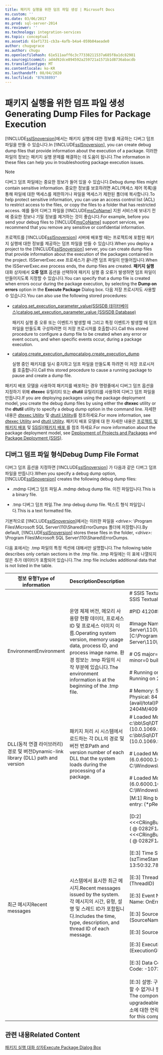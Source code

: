 ```yaml
---
title: 패키지 실행을 위한 덤프 파일 생성 | Microsoft Docs
ms.custom: ''
ms.date: 03/06/2017
ms.prod: sql-server-2014
ms.reviewer: ''
ms.technology: integration-services
ms.topic: conceptual
ms.assetid: 61ef1731-cb3a-4afb-b4a4-059b04aeade0
author: chugugrace
ms.author: chugu
ms.openlocfilehash: 61e511aaff6c3c77338211537a685f8a1dc82981
ms.sourcegitcommit: ad4d92dce894592a259721a1571b1d8736abacdb
ms.translationtype: MT
ms.contentlocale: ko-KR
ms.lasthandoff: 08/04/2020
ms.locfileid: "87638893"
---
```

# <a name="generating-dump-files-for-package-execution"></a><span data-ttu-id="5dafc-102">패키지 실행을 위한 덤프 파일 생성</span><span class="sxs-lookup"><span data-stu-id="5dafc-102">Generating Dump Files for Package Execution</span></span>
  <span data-ttu-id="5dafc-103">[!INCLUDE[ssISnoversion](../../includes/ssisnoversion-md.md)]에서는 패키지 실행에 대한 정보를 제공하는 디버그 덤프 파일을 만들 수 있습니다.</span><span class="sxs-lookup"><span data-stu-id="5dafc-103">In [!INCLUDE[ssISnoversion](../../includes/ssisnoversion-md.md)], you can create debug dump files that provide information about the execution of a package.</span></span> <span data-ttu-id="5dafc-104">이러한 파일의 정보는 패키지 실행 문제를 해결하는 데 도움이 됩니다.</span><span class="sxs-lookup"><span data-stu-id="5dafc-104">The information in these files can help you in troubleshooting package execution issues.</span></span>  
  
> [!NOTE]  
>  <span data-ttu-id="5dafc-105">디버그 덤프 파일에는 중요한 정보가 들어 있을 수 있습니다.</span><span class="sxs-lookup"><span data-stu-id="5dafc-105">Debug dump files might contain sensitive information.</span></span> <span data-ttu-id="5dafc-106">중요한 정보를 보호하려면 ACL(액세스 제어 목록)을 통해 파일에 대한 액세스를 제한하거나 파일을 액세스가 제한된 폴더에 복사합니다.</span><span class="sxs-lookup"><span data-stu-id="5dafc-106">To help protect sensitive information, you can use an access control list (ACL) to restrict access to the files, or copy the files to a folder that has restricted access.</span></span> <span data-ttu-id="5dafc-107">예를 들어 디버그 파일을 [!INCLUDE[msCoName](../../includes/msconame-md.md)] 지원 서비스에 보내기 전에 중요한 정보나 기밀 정보를 제거하는 것이 좋습니다.</span><span class="sxs-lookup"><span data-stu-id="5dafc-107">For example, before you send your debug files to [!INCLUDE[msCoName](../../includes/msconame-md.md)] support services, we recommend that you remove any sensitive or confidential information.</span></span>  
  
 <span data-ttu-id="5dafc-108">프로젝트를 [!INCLUDE[ssISnoversion](../../includes/ssisnoversion-md.md)] 서버에 배포할 때는 프로젝트에 포함된 패키지 실행에 대한 정보를 제공하는 덤프 파일을 만들 수 있습니다.</span><span class="sxs-lookup"><span data-stu-id="5dafc-108">When you deploy a project to the [!INCLUDE[ssISnoversion](../../includes/ssisnoversion-md.md)] server, you can create dump files that provide information about the execution of the packages contained in the project.</span></span> <span data-ttu-id="5dafc-109">ISServerExec.exe 프로세스가 끝나면 덤프 파일이 만들어집니다.</span><span class="sxs-lookup"><span data-stu-id="5dafc-109">When the ISServerExec.exe process ends, the dump files are created.</span></span> <span data-ttu-id="5dafc-110">**패키지 실행** 대화 상자에서 **오류 덤프** 옵션을 선택하여 패키지 실행 중 오류가 발생하면 덤프 파일이 만들어지도록 지정할 수 있습니다.</span><span class="sxs-lookup"><span data-stu-id="5dafc-110">You can specify that a dump file is created when errors occur during the package execution, by selecting the **Dump on errors** option in the **Execute Package** Dialog box.</span></span> <span data-ttu-id="5dafc-111">다음 저장 프로시저도 사용할 수 있습니다.</span><span class="sxs-lookup"><span data-stu-id="5dafc-111">You can also use the following stored procedures:</span></span>  
  
-   [<span data-ttu-id="5dafc-112">catalog.set_execution_parameter_value&#40;SSISDB 데이터베이스&#41;</span><span class="sxs-lookup"><span data-stu-id="5dafc-112">catalog.set_execution_parameter_value &#40;SSISDB Database&#41;</span></span>](/sql/integration-services/system-stored-procedures/catalog-set-execution-parameter-value-ssisdb-database)  
  
     <span data-ttu-id="5dafc-113">패키지 실행 중 오류 또는 이벤트가 발생할 때 그리고 특정 이벤트가 발생할 때 덤프 파일을 만들도록 구성하려면 이 저장 프로시저를 호출합니다.</span><span class="sxs-lookup"><span data-stu-id="5dafc-113">Call this stored procedure to configure a dump file to be created when any error or event occurs, and when specific events occur, during a package execution.</span></span>  
  
-   [<span data-ttu-id="5dafc-114">catalog.create_execution_dump</span><span class="sxs-lookup"><span data-stu-id="5dafc-114">catalog.create_execution_dump</span></span>](/sql/integration-services/system-stored-procedures/catalog-create-execution-dump)  
  
     <span data-ttu-id="5dafc-115">실행 중인 패키지를 일시 중지하고 덤프 파일을 만들도록 하려면 이 저장 프로시저를 호출합니다.</span><span class="sxs-lookup"><span data-stu-id="5dafc-115">Call this stored procedure to cause a running package to pause and create a dump file.</span></span>  
  
 <span data-ttu-id="5dafc-116">패키지 배포 모델을 사용하여 패키지를 배포하는 경우 명령줄에서 디버그 덤프 옵션을 지정하기 위해 **dtexec** 유틸리티 또는 **dtutil** 유틸리티를 사용하여 디버그 덤프 파일을 만듭니다.</span><span class="sxs-lookup"><span data-stu-id="5dafc-116">If you are deploying packages using the package deployment model, you create the debug dump files by using either the **dtexec** utility or the **dtutil** utility to specify a debug dump option in the command line.</span></span> <span data-ttu-id="5dafc-117">자세한 내용은 [dtexec Utility](../packages/dtexec-utility.md) 및 [dtutil Utility](../dtutil-utility.md)를 참조하세요.</span><span class="sxs-lookup"><span data-stu-id="5dafc-117">For more information, see [dtexec Utility](../packages/dtexec-utility.md) and [dtutil Utility](../dtutil-utility.md).</span></span> <span data-ttu-id="5dafc-118">패키지 배포 모델에 대 한 자세한 내용은 [프로젝트 및 패키지 배포](../packages/deploy-integration-services-ssis-projects-and-packages.md) 및 [SSIS&#41;&#40;패키지 배포 ](../packages/legacy-package-deployment-ssis.md)를 참조 하세요.</span><span class="sxs-lookup"><span data-stu-id="5dafc-118">For more information about the package deployment model, see [Deployment of Projects and Packages](../packages/deploy-integration-services-ssis-projects-and-packages.md) and [Package Deployment &#40;SSIS&#41;](../packages/legacy-package-deployment-ssis.md).</span></span>  
  
## <a name="debug-dump-file-format"></a><span data-ttu-id="5dafc-119">디버그 덤프 파일 형식</span><span class="sxs-lookup"><span data-stu-id="5dafc-119">Debug Dump File Format</span></span>  
 <span data-ttu-id="5dafc-120">디버그 덤프 옵션을 지정하면 [!INCLUDE[ssISnoversion](../../includes/ssisnoversion-md.md)] 가 다음과 같은 디버그 덤프 파일을 만듭니다.</span><span class="sxs-lookup"><span data-stu-id="5dafc-120">When you specify a debug dump option, [!INCLUDE[ssISnoversion](../../includes/ssisnoversion-md.md)] creates the following debug dump files:</span></span>  
  
-   <span data-ttu-id="5dafc-121">.mdmp 디버그 덤프 파일.</span><span class="sxs-lookup"><span data-stu-id="5dafc-121">A .mdmp debug dump file.</span></span> <span data-ttu-id="5dafc-122">이진 파일입니다.</span><span class="sxs-lookup"><span data-stu-id="5dafc-122">This is a binary file.</span></span>  
  
-   <span data-ttu-id="5dafc-123">.tmp 디버그 덤프 파일.</span><span class="sxs-lookup"><span data-stu-id="5dafc-123">The .tmp debug dump file.</span></span> <span data-ttu-id="5dafc-124">텍스트 형식 파일입니다.</span><span class="sxs-lookup"><span data-stu-id="5dafc-124">This is a text formatted file.</span></span>  
  
 <span data-ttu-id="5dafc-125">기본적으로 [!INCLUDE[ssISnoversion](../../includes/ssisnoversion-md.md)]에서는 이러한 파일을 *\<drive>:* \Program Files\Microsoft SQL Server\110\Shared\ErrorDumps 폴더에 저장합니다.</span><span class="sxs-lookup"><span data-stu-id="5dafc-125">By default, [!INCLUDE[ssISnoversion](../../includes/ssisnoversion-md.md)] stores these files in the folder, *\<drive>:* \Program Files\Microsoft SQL Server\110\Shared\ErrorDumps.</span></span>  
  
 <span data-ttu-id="5dafc-126">다음 표에서는 .tmp 파일의 특정 섹션에 대해서만 설명합니다.</span><span class="sxs-lookup"><span data-stu-id="5dafc-126">The following table describes only certain sections in the .tmp file.</span></span> <span data-ttu-id="5dafc-127">.tmp 파일에는 이 표에 나열되지 않은 추가 데이터가 포함되어 있습니다.</span><span class="sxs-lookup"><span data-stu-id="5dafc-127">The .tmp file includes additional data that is not listed in the table.</span></span>  
  
|<span data-ttu-id="5dafc-128">정보 유형</span><span class="sxs-lookup"><span data-stu-id="5dafc-128">Type of information</span></span>|<span data-ttu-id="5dafc-129">Description</span><span class="sxs-lookup"><span data-stu-id="5dafc-129">Description</span></span>|<span data-ttu-id="5dafc-130">예제</span><span class="sxs-lookup"><span data-stu-id="5dafc-130">Example</span></span>|  
|-------------------------|-----------------|-------------|  
|<span data-ttu-id="5dafc-131">Environment</span><span class="sxs-lookup"><span data-stu-id="5dafc-131">Environment</span></span>|<span data-ttu-id="5dafc-132">운영 체제 버전, 메모리 사용량 현황 데이터, 프로세스 ID 및 프로세스 이미지 이름.</span><span class="sxs-lookup"><span data-stu-id="5dafc-132">Operating system version, memory usage data, process ID, and process image name.</span></span> <span data-ttu-id="5dafc-133">환경 정보는 .tmp 파일의 시작 부분에 있습니다.</span><span class="sxs-lookup"><span data-stu-id="5dafc-133">The environment information is at the beginning of the .tmp file.</span></span>|<span data-ttu-id="5dafc-134"># SSIS Textual Dump taken at 9/13/2007 1:50:34 PM</span><span class="sxs-lookup"><span data-stu-id="5dafc-134"># SSIS Textual Dump taken at 9/13/2007 1:50:34 PM</span></span><br /><br /> <span data-ttu-id="5dafc-135">#PID 4120</span><span class="sxs-lookup"><span data-stu-id="5dafc-135">#PID 4120</span></span><br /><br /> <span data-ttu-id="5dafc-136">#Image Name [C:\Program Files\Microsoft SQL Server\110\DTS\Binn\DTExec.exe]</span><span class="sxs-lookup"><span data-stu-id="5dafc-136">#Image Name [C:\Program Files\Microsoft SQL Server\110\DTS\Binn\DTExec.exe]</span></span><br /><br /> <span data-ttu-id="5dafc-137"># OS major=6 minor=0 build=6000</span><span class="sxs-lookup"><span data-stu-id="5dafc-137"># OS major=6 minor=0 build=6000</span></span><br /><br /> <span data-ttu-id="5dafc-138"># Running on 2 amd64 processors under WOW64</span><span class="sxs-lookup"><span data-stu-id="5dafc-138"># Running on 2 amd64 processors under WOW64</span></span><br /><br /> <span data-ttu-id="5dafc-139"># Memory: 58% in use.</span><span class="sxs-lookup"><span data-stu-id="5dafc-139"># Memory: 58% in use.</span></span> <span data-ttu-id="5dafc-140">Physical: 845M/2044M  Paging: 2404M/4095M (avail/total)</span><span class="sxs-lookup"><span data-stu-id="5dafc-140">Physical: 845M/2044M  Paging: 2404M/4095M (avail/total)</span></span>|  
|<span data-ttu-id="5dafc-141">DLL(동적 연결 라이브러리) 경로 및 버전</span><span class="sxs-lookup"><span data-stu-id="5dafc-141">Dynamic-link library (DLL) path and version</span></span>|<span data-ttu-id="5dafc-142">패키지 처리 시 시스템에서 로드하는 각 DLL의 경로 및 버전 번호</span><span class="sxs-lookup"><span data-stu-id="5dafc-142">Path and version number of each DLL that the system loads during the processing of a package.</span></span>|<span data-ttu-id="5dafc-143"># Loaded Module: c:\bb\Sql\DTS\src\bin\debug\i386\DTExec.exe (10.0.1069.5)</span><span class="sxs-lookup"><span data-stu-id="5dafc-143"># Loaded Module: c:\bb\Sql\DTS\src\bin\debug\i386\DTExec.exe (10.0.1069.5)</span></span><br /><br /> <span data-ttu-id="5dafc-144"># Loaded Module: C:\Windows\SysWOW64\ntdll.dll (6.0.6000.16386)</span><span class="sxs-lookup"><span data-stu-id="5dafc-144"># Loaded Module: C:\Windows\SysWOW64\ntdll.dll (6.0.6000.16386)</span></span><br /><br /> <span data-ttu-id="5dafc-145"># Loaded Module: C:\Windows\syswow64\kernel32.dll (6.0.6000.16386)</span><span class="sxs-lookup"><span data-stu-id="5dafc-145"># Loaded Module: C:\Windows\syswow64\kernel32.dll (6.0.6000.16386)</span></span>|  
|<span data-ttu-id="5dafc-146">최근 메시지</span><span class="sxs-lookup"><span data-stu-id="5dafc-146">Recent messages</span></span>|<span data-ttu-id="5dafc-147">시스템에서 표시한 최근 메시지.</span><span class="sxs-lookup"><span data-stu-id="5dafc-147">Recent messages issued by the system.</span></span> <span data-ttu-id="5dafc-148">각 메시지의 시간, 유형, 설명 및 스레드 ID가 포함됩니다.</span><span class="sxs-lookup"><span data-stu-id="5dafc-148">Includes the time, type, description, and thread ID of each message.</span></span>|<span data-ttu-id="5dafc-149">[M:1]   Ring buffer entry:              (\*pRecord)</span><span class="sxs-lookup"><span data-stu-id="5dafc-149">[M:1]   Ring buffer entry:              (\*pRecord)</span></span><br /><br /> <span data-ttu-id="5dafc-150">[D:2]      <<\<CRingBufferLogging::RingBufferLoggingRecord>>> ( \@ 0282F1A8 )</span><span class="sxs-lookup"><span data-stu-id="5dafc-150">[D:2]      <<\<CRingBufferLogging::RingBufferLoggingRecord>>> ( \@ 0282F1A8 )</span></span><br /><br /> <span data-ttu-id="5dafc-151">[E:3]         Time Stamp: 2007-09-13 13:50:32.786      (szTimeStamp)</span><span class="sxs-lookup"><span data-stu-id="5dafc-151">[E:3]         Time Stamp: 2007-09-13 13:50:32.786      (szTimeStamp)</span></span><br /><br /> <span data-ttu-id="5dafc-152">[E:3]         Thread ID: 2368           (ThreadID)</span><span class="sxs-lookup"><span data-stu-id="5dafc-152">[E:3]         Thread ID: 2368           (ThreadID)</span></span><br /><br /> <span data-ttu-id="5dafc-153">[E:3]         Event Name: OnError                        (EventName)</span><span class="sxs-lookup"><span data-stu-id="5dafc-153">[E:3]         Event Name: OnError                        (EventName)</span></span><br /><br /> <span data-ttu-id="5dafc-154">[E:3]         Source Name:                (SourceName)</span><span class="sxs-lookup"><span data-stu-id="5dafc-154">[E:3]         Source Name:                (SourceName)</span></span><br /><br /> <span data-ttu-id="5dafc-155">[E:3]         Source ID:                        (SourceID)</span><span class="sxs-lookup"><span data-stu-id="5dafc-155">[E:3]         Source ID:                        (SourceID)</span></span><br /><br /> <span data-ttu-id="5dafc-156">[E:3]         Execution ID:                 (ExecutionGUID)</span><span class="sxs-lookup"><span data-stu-id="5dafc-156">[E:3]         Execution ID:                 (ExecutionGUID)</span></span><br /><br /> <span data-ttu-id="5dafc-157">[E:3]         Data Code: -1073446879              (DataCode)</span><span class="sxs-lookup"><span data-stu-id="5dafc-157">[E:3]         Data Code: -1073446879              (DataCode)</span></span><br /><br /> <span data-ttu-id="5dafc-158">[E:3] 설명: 구성 요소가 없거나 등록되지 않았거나 업그레이드할 수 없거나 필수 인터페이스가 없습니다.</span><span class="sxs-lookup"><span data-stu-id="5dafc-158">[E:3]         Description: The component is missing, not registered, not upgradeable, or missing required interfaces.</span></span> <span data-ttu-id="5dafc-159">이 구성 요소에 대한 연락처 정보는 ""입니다.</span><span class="sxs-lookup"><span data-stu-id="5dafc-159">The contact information for this component is "".</span></span>|  
  
## <a name="related-content"></a><span data-ttu-id="5dafc-160">관련 내용</span><span class="sxs-lookup"><span data-stu-id="5dafc-160">Related Content</span></span>  
 [<span data-ttu-id="5dafc-161">패키지 실행 대화 상자</span><span class="sxs-lookup"><span data-stu-id="5dafc-161">Execute Package Dialog Box</span></span>](../execute-package-dialog-box.md)  
  
  
